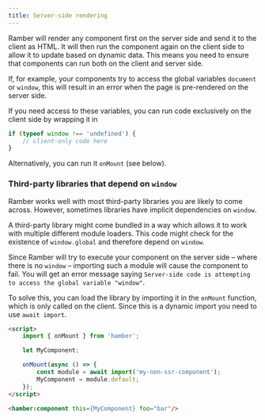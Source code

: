 ```yaml
---
title: Server-side rendering
---
```


Ramber will render any component first on the server side and send it to the client as HTML. It will then run the component again on the client side to allow it to update based on dynamic data. This means you need to ensure that components can run both on the client and server side.

If, for example, your components try to access the global variables `document` or `window`, this will result in an error when the page is pre-rendered on the server side.

If you need access to these variables, you can run code exclusively on the client side by wrapping it in

```js
if (typeof window !== 'undefined') {
	// client-only code here
}
```

Alternatively, you can run it `onMount` (see below).

### Third-party libraries that depend on `window`

Ramber works well with most third-party libraries you are likely to come across. However, sometimes libraries have implicit dependencies on `window`.

A third-party library might come bundled in a way which allows it to work with multiple different module loaders. This code might check for the existence of `window.global` and therefore depend on `window`.

Since Ramber will try to execute your component on the server side – where there is no `window` – importing such a module will cause the component to fail. You will get an error message saying `Server-side code is attempting to access the global variable "window"`.

To solve this, you can load the library by importing it in the `onMount` function, which is only called on the client. Since this is a dynamic import you need to use `await import`.

```html
<script>
	import { onMount } from 'hamber';

	let MyComponent;

	onMount(async () => {
		const module = await import('my-non-ssr-component');
		MyComponent = module.default;
	});
</script>

<hamber:component this={MyComponent} foo="bar"/>
```
